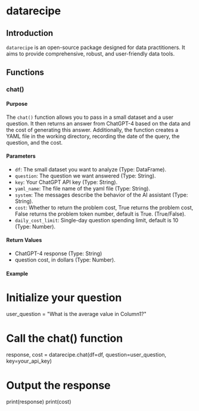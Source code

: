 # datarecipe

## Introduction

`datarecipe` is an open-source package designed for data practitioners. It aims to provide comprehensive, robust, and user-friendly data tools.

## Functions

### chat()

#### Purpose
The `chat()` function allows you to pass in a small dataset and a user question. It then returns an answer from ChatGPT-4 based on the data and the cost of generating this answer. Additionally, the function creates a YAML file in the working directory, recording the date of the query, the question, and the cost.

#### Parameters
- `df`: The small dataset you want to analyze (Type: DataFrame).
- `question`: The question we want answered (Type: String).
- `key`: Your ChatGPT API key (Type: String).
- `yaml_name`: The file name of the yaml file (Type: String).
- `system`: The messages describe the behavior of the AI assistant (Type: String).
- `cost`: Whether to return the problem cost, True returns the problem cost, False returns the problem token number, default is True. (True/False).
- `daily_cost_limit`: Single-day question spending limit, default is 10 (Type: Number).

#### Return Values
- ChatGPT-4 response (Type: String)
- question cost, in dollars (Type: Number).

#### Example
# Initialize your question
user_question = "What is the average value in Column1?"

# Call the chat() function
response, cost = datarecipe.chat(df=df, question=user_question, key=your_api_key)

# Output the response
print(response)
print(cost)
